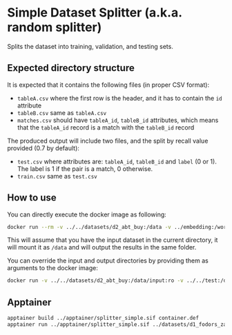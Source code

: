 # Simple Dataset Splitter (a.k.a. random splitter)

Splits the dataset into training, validation, and testing sets.

## Expected directory structure
It is expected that it contains the following files (in proper CSV format):
 - `tableA.csv` where the first row is the header, and it has to contain the `id` attribute
 - `tableB.csv` same as `tableA.csv`
 - `matches.csv` should have `tableA_id`, `tableB_id` attributes, which means that the `tableA_id` record is a match with the `tableB_id` record

The produced output will include two files, and the split by recall value provided (0.7 by default):
- `test.csv` where attributes are: `tableA_id`, `tableB_id` and `label` (0 or 1). The label is 1 if the pair is a match, 0 otherwise.
- `train.csv` same as `test.csv`

## How to use

You can directly execute the docker image as following:
```bash
docker run --rm -v ../../datasets/d2_abt_buy:/data -v ../embedding:/workspace/embedding splitter
```
This will assume that you have the input dataset in the current directory,
it will mount it as `/data` and will output the results in the same folder.

You can override the input and output directories by providing them as arguments to the docker image:
```bash
docker run -v ../../datasets/d2_abt_buy:/data/input:ro -v ../../test:/data/output splitter /data/input /data/output
```

## Apptainer

```bash
apptainer build ../apptainer/splitter_simple.sif container.def
apptainer run ../apptainer/splitter_simple.sif ../datasets/d1_fodors_zagats/ ../output/
```
